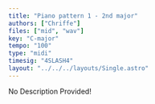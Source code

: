 ```yaml
---
title: "Piano pattern 1 - 2nd major"
authors: ["Chriffe"]
files: ["mid", "wav"]
key: "C-major"
tempo: "100"
type: "midi"
timesig: "4SLASH4"
layout: "../../../layouts/Single.astro"
---
```

No Description Provided!
